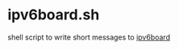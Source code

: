 # ipv6board.sh
shell script to write short messages to [ipv6board](https://ipv6board.best-practice.se/)
